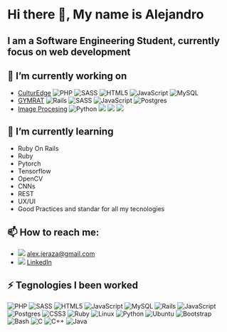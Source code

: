 # Hi there 👋, My name is Alejandro
## I am a Software Engineering Student, currently focus on web development 
## 🔭 I’m currently working on
  - [CulturEdge](https://github.com/AngelDiaz591/PI4_Foro_Web)
![PHP](https://img.shields.io/badge/php-%23777BB4.svg?style=for-the-badge&logo=php&logoColor=white)
![SASS](https://img.shields.io/badge/SASS-hotpink.svg?style=for-the-badge&logo=SASS&logoColor=white)
![HTML5](https://img.shields.io/badge/html5-%23E34F26.svg?style=for-the-badge&logo=html5&logoColor=white)
![JavaScript](https://img.shields.io/badge/javascript-%23323330.svg?style=for-the-badge&logo=javascript&logoColor=%23F7DF1E)
![MySQL](https://img.shields.io/badge/mysql-4479A1.svg?style=for-the-badge&logo=mysql&logoColor=white)
  - [GYMRAT](https://github.com/BrightCoders-Institute/s10a1-proyecto-final-team-03-s10a1-proyecto-final)
![Rails](https://img.shields.io/badge/rails-%23CC0000.svg?style=for-the-badge&logo=ruby-on-rails&logoColor=white)
![SASS](https://img.shields.io/badge/SASS-hotpink.svg?style=for-the-badge&logo=SASS&logoColor=white)
![JavaScript](https://img.shields.io/badge/javascript-%23323330.svg?style=for-the-badge&logo=javascript&logoColor=%23F7DF1E)
![Postgres](https://img.shields.io/badge/postgres-%23316192.svg?style=for-the-badge&logo=postgresql&logoColor=white)
  - [Image Procesing](https://github.com/Zama15/ImageProcesing)
![Python](https://img.shields.io/badge/python-3670A0?style=for-the-badge&logo=python&logoColor=ffdd54)
![](https://img.shields.io/badge/PyTorch-EE4C2C?style=for-the-badge&logo=pytorch&logoColor=white)
![](https://img.shields.io/badge/TensorFlow-FF6F00?style=for-the-badge&logo=tensorflow&logoColor=white)
![](https://img.shields.io/badge/OpenCV-27338e?style=for-the-badge&logo=OpenCV&logoColor=white)


## 🌱 I’m currently learning
  - Ruby On Rails
  - Ruby
  - Pytorch
  - Tensorflow
  - OpenCV
  - CNNs
  - REST
  - UX/UI
  - Good Practices and standar for all my tecnologies

## 📫 How to reach me:
- ![](https://img.shields.io/badge/Gmail-D14836?style=for-the-badge&logo=gmail&logoColor=white) alex.jeraza@gmail.com
- ![](https://img.shields.io/badge/LinkedIn-0077B5?style=for-the-badge&logo=linkedin&logoColor=white) [LinkedIn](www.linkedin.com/in/jeronimo-alejandro)

## ⚡ Tegnologies I been worked
![PHP](https://img.shields.io/badge/php-%23777BB4.svg?style=for-the-badge&logo=php&logoColor=white)
![SASS](https://img.shields.io/badge/SASS-hotpink.svg?style=for-the-badge&logo=SASS&logoColor=white)
![HTML5](https://img.shields.io/badge/html5-%23E34F26.svg?style=for-the-badge&logo=html5&logoColor=white)
![JavaScript](https://img.shields.io/badge/javascript-%23323330.svg?style=for-the-badge&logo=javascript&logoColor=%23F7DF1E)
![MySQL](https://img.shields.io/badge/mysql-4479A1.svg?style=for-the-badge&logo=mysql&logoColor=white)
![Rails](https://img.shields.io/badge/rails-%23CC0000.svg?style=for-the-badge&logo=ruby-on-rails&logoColor=white)
![JavaScript](https://img.shields.io/badge/javascript-%23323330.svg?style=for-the-badge&logo=javascript&logoColor=%23F7DF1E)
![Postgres](https://img.shields.io/badge/postgres-%23316192.svg?style=for-the-badge&logo=postgresql&logoColor=white)
![CSS3](https://img.shields.io/badge/css3-%231572B6.svg?style=for-the-badge&logo=css3&logoColor=white)
![Ruby](https://img.shields.io/badge/ruby-%23CC342D.svg?style=for-the-badge&logo=ruby&logoColor=white)
![Linux](https://img.shields.io/badge/Linux-FCC624?style=for-the-badge&logo=linux&logoColor=black)
![Python](https://img.shields.io/badge/python-3670A0?style=for-the-badge&logo=python&logoColor=ffdd54)
![Ubuntu](https://img.shields.io/badge/Ubuntu-E95420?style=for-the-badge&logo=ubuntu&logoColor=white)
![Bootstrap](https://img.shields.io/badge/bootstrap-%238511FA.svg?style=for-the-badge&logo=bootstrap&logoColor=white)
![Bash](https://img.shields.io/badge/Shell_Script-121011?style=for-the-badge&logo=gnu-bash&logoColor=white)
![C](https://img.shields.io/badge/c-%2300599C.svg?style=for-the-badge&logo=c&logoColor=white)
![C++](https://img.shields.io/badge/c++-%2300599C.svg?style=for-the-badge&logo=c%2B%2B&logoColor=white)
![Java](https://img.shields.io/badge/java-%23ED8B00.svg?style=for-the-badge&logo=openjdk&logoColor=white)
<!--
**Zama15/Zama15** is a ✨ _special_ ✨ repository because its `README.md` (this file) appears on your GitHub profile.

Here are some ideas to get you started:

- 🔭 I’m currently working on ...
- 🌱 I’m currently learning ...
- 👯 I’m looking to collaborate on ...
- 🤔 I’m looking for help with ...
- 💬 Ask me about ...
- 📫 How to reach me: ...
- 😄 Pronouns: ...
- ⚡ Fun fact: ...
-->
